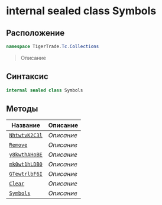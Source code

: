 
# internal sealed class Symbols
## Расположение
```csharp
namespace TigerTrade.Tc.Collections
```



> Описание

## Синтаксис
```csharp
internal sealed class Symbols
```


## Методы
| Название | Описание |
| --- | --- |
| [`NhtwtvK2C3l`](./Symbols.cs/Методы/NhtwtvK2C3l.md) | *Описание* |
| [`Remove`](./Symbols.cs/Методы/Remove.md) | *Описание* |
| [`y8kwthAHoBE`](./Symbols.cs/Методы/y8kwthAHoBE.md) | *Описание* |
| [`mk0wt1hLDB0`](./Symbols.cs/Методы/mk0wt1hLDB0.md) | *Описание* |
| [`GTewtrlbF6I`](./Symbols.cs/Методы/GTewtrlbF6I.md) | *Описание* |
| [`Clear`](./Symbols.cs/Методы/Clear.md) | *Описание* |
| [`Symbols`](./Symbols.cs/Методы/Symbols.md) | *Описание* |



